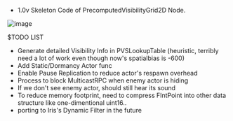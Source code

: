   - 1.0v Skeleton Code of PrecomputedVisibilityGrid2D Node.

![image](https://github.com/user-attachments/assets/384cbad8-1567-4f6f-83cf-5fbe846194a4)


$TODO LIST
- Generate detailed Visibility Info in PVSLookupTable (heuristic, terribly need a lot of work even though now's spatialbias is -600)
- Add Static/Dormancy Actor func
- Enable Pause Replication to reduce actor's respawn overhead
- Process to block MulticastRPC when enemy actor is hiding
- If we don't see enemy actor, should still hear its sound
- To reduce memory footprint, need to compress FIntPoint into other data structure like one-dimentional uint16..
- porting to Iris's Dynamic Filter in the future
